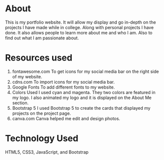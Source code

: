 # About
This is my portfolio website. It will allow my display and go in-depth 
on the projects I have made while in college. Along with personal 
projects I have done. It also allows people to learn more about me 
and who I am. Also to find out what I am passionate about.

# Resources used
1. fontawesome.com
To get icons for my social media bar on the right side of my website.
2. cdns.com
To import icons for my social media bar.
3. Google Fonts
To add different fonts to my website.
4. Colors Used
I used cyan and magenta. They two colors are featured in my logo. I 
also animated my logo and it is displayed on the About Me section.
5. Bootstrap 5
I used Bootstrap 5 to create the cards that displayed my projects on 
the project page.
7. canva.com
Canva helped me edit and design photos.

# Technology Used
HTML5, CSS3, JavaScript, and Bootstrap
